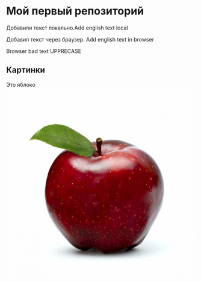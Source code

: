 ﻿# Мой первый репозиторий

Добавили текст локально.Add english text local

Добавил текст через браузер. Add english text in browser


Browser bad text
UPPRECASE

## Картинки
Это яблоко
![Это яблоко](c25c94fe96_1000.jpg)